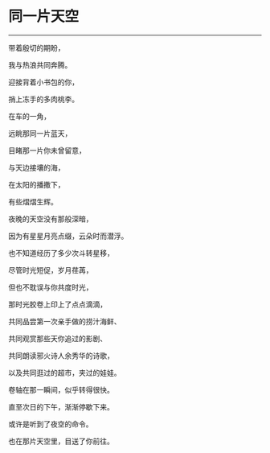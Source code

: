 <!--
 * @Author: 蔡鑫 1058360098@qq.com
 * @Date: 2024-07-19 16:27:23
 * @LastEditors: 蔡鑫 1058360098@qq.com
 * @LastEditTime: 2024-07-19 16:27:40
 * @FilePath: \docsify\docs\articles\poems\p95.md
 * @Description: 这是默认设置,请设置`customMade`, 打开koroFileHeader查看配置 进行设置: https://github.com/OBKoro1/koro1FileHeader/wiki/%E9%85%8D%E7%BD%AE
-->
# 同一片天空
---

带着殷切的期盼，

我与热浪共同奔腾。

迎接背着小书包的你，

捎上冻手的多肉桃李。

在车的一角，

远眺那同一片蓝天，

目睹那一片你未曾留意，

与天边接壤的海，

在太阳的播撒下，

有些熠熠生辉。

夜晚的天空没有那般深暗，

因为有星星月亮点缀，云朵时而潜浮。

也不知道经历了多少次斗转星移，

尽管时光短促，岁月荏苒，

但也不耽误与你共度时光，

那时光胶卷上印上了点点滴滴，

共同品尝第一次亲手做的捞汁海鲜、

共同观赏那些天你追过的影剧、

共同朗读邪火诗人余秀华的诗歌，

以及共同逛过的超市，夹过的娃娃。

卷轴在那一瞬间，似乎转得很快。

直至次日的下午，渐渐停歇下来。

或许是听到了夜空的命令。

也在那片天空里，目送了你前往。
